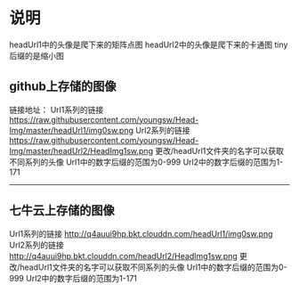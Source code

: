 # 说明
headUrl1中的头像是爬下来的矩阵点图
headUrl2中的头像是爬下来的卡通图
tiny后缀的是缩小图
## github上存储的图像
链接地址：
Url1系列的链接 https://raw.githubusercontent.com/youngsw/Head-Img/master/headUrl1/img0sw.png
Url2系列的链接 https://raw.githubusercontent.com/youngsw/Head-Img/master/headUrl2/HeadImg1sw.png
更改/headUrl1文件夹的名字可以获取不同系列的头像
Url1中的数字后缀的范围为0-999
Url2中的数字后缀的范围为1-171

---

## 七牛云上存储的图像
Url1系列的链接 http://q4auui9hp.bkt.clouddn.com/headUrl1/img0sw.png
Url2系列的链接 http://q4auui9hp.bkt.clouddn.com/headUrl2/HeadImg1sw.png
更改/headUrl1文件夹的名字可以获取不同系列的头像
Url1中的数字后缀的范围为0-999
Url2中的数字后缀的范围为1-171




